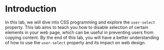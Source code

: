 # Introduction

In this lab, we will dive into CSS programming and explore the `user-select` property. This lab aims to teach you how to disable selection of certain elements in your web page, which can be useful in preventing users from copying content. By the end of this lab, you will have a better understanding of how to use the `user-select` property and its impact on web design.
